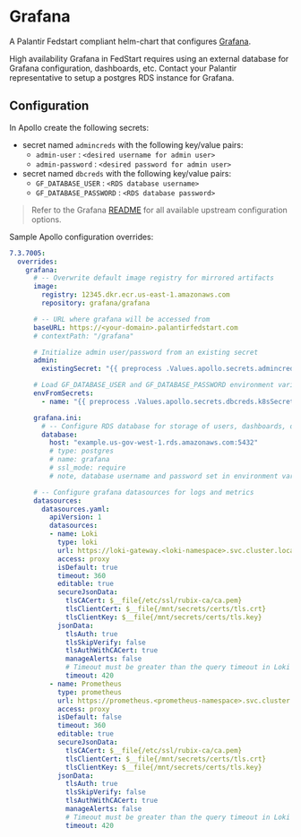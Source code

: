 # Grafana

A Palantir Fedstart compliant helm-chart that configures [Grafana](https://github.com/grafana/grafana).

High availability Grafana in FedStart requires using an external database for Grafana configuration, dashboards, etc.  Contact your Palantir representative to setup a postgres RDS instance for Grafana.

## Configuration

In Apollo create the following secrets:

- secret named `admincreds` with the following key/value pairs:
  - `admin-user` : `<desired username for admin user>`
  - `admin-password` : `<desired password for admin user>`
- secret named `dbcreds` with the following key/value pairs:
  - `GF_DATABASE_USER` : `<RDS database username>`
  - `GF_DATABASE_PASSWORD` : `<RDS database password>`

> Refer to the Grafana [README](https://github.com/grafana/helm-charts/tree/main/charts/grafana#configuration) for all available upstream configuration options.

Sample Apollo configuration overrides:

```yaml
7.3.7005:
  overrides:
    grafana:
      # -- Overwrite default image registry for mirrored artifacts
      image:
        registry: 12345.dkr.ecr.us-east-1.amazonaws.com
        repository: grafana/grafana

      # -- URL where grafana will be accessed from
      baseURL: https://<your-domain>.palantirfedstart.com
      # contextPath: "/grafana"

      # Initialize admin user/password from an existing secret
      admin:
        existingSecret: "{{ preprocess .Values.apollo.secrets.admincreds.k8sSecretName }}"

      # Load GF_DATABASE_USER and GF_DATABASE_PASSWORD environment variables from secret
      envFromSecrets:
        - name: "{{ preprocess .Values.apollo.secrets.dbcreds.k8sSecretName }}"

      grafana.ini:
        # -- Configure RDS database for storage of users, dashboards, datasources, etc.
        database:
          host: "example.us-gov-west-1.rds.amazonaws.com:5432"
          # type: postgres
          # name: grafana
          # ssl_mode: require
          # note, database username and password set in environment variables set by secret

      # -- Configure grafana datasources for logs and metrics
      datasources:
        datasources.yaml:
          apiVersion: 1
          datasources:
          - name: Loki
            type: loki
            url: https://loki-gateway.<loki-namespace>.svc.cluster.local:443
            access: proxy
            isDefault: true
            timeout: 360
            editable: true
            secureJsonData:
              tlsCACert: $__file{/etc/ssl/rubix-ca/ca.pem}
              tlsClientCert: $__file{/mnt/secrets/certs/tls.crt}
              tlsClientKey: $__file{/mnt/secrets/certs/tls.key}
            jsonData:
              tlsAuth: true
              tlsSkipVerify: false
              tlsAuthWithCACert: true
              manageAlerts: false
              # Timeout must be greater than the query timeout in Loki
              timeout: 420
          - name: Prometheus
            type: prometheus
            url: https://prometheus.<prometheus-namespace>.svc.cluster.local:80
            access: proxy
            isDefault: false
            timeout: 360
            editable: true
            secureJsonData:
              tlsCACert: $__file{/etc/ssl/rubix-ca/ca.pem}
              tlsClientCert: $__file{/mnt/secrets/certs/tls.crt}
              tlsClientKey: $__file{/mnt/secrets/certs/tls.key}
            jsonData:
              tlsAuth: true
              tlsSkipVerify: false
              tlsAuthWithCACert: true
              manageAlerts: false
              # Timeout must be greater than the query timeout in Loki
              timeout: 420
```
